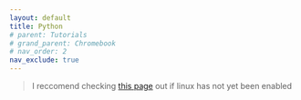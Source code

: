 ```yaml
---
layout: default
title: Python
# parent: Tutorials
# grand_parent: Chromebook
# nav_order: 2
nav_exclude: true
---
```


> I reccomend checking [this page](../enabling-linux/) out if linux has not yet been enabled
